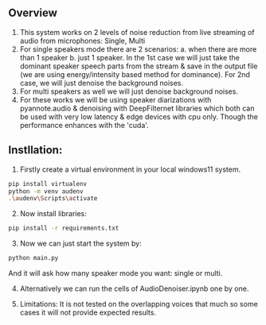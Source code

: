 ## Overview
1. This system works on 2 levels of noise reduction from live streaming of audio from microphones: Single, Multi
2. For single speakers mode there are 2 scenarios:  a. when there are more than 1 speaker b. just 1 speaker. In the 1st case we will just take the dominant speaker speech parts from the stream & save in the output file (we are using energy/intensity based method for dominance). For 2nd case, we will just denoise the background noises.
3. For multi speakers as well we will just denoise background noises.
4. For these works we will be using speaker diarizations with pyannote.audio & denoising with DeepFilternet libraries which both can be used with very low latency & edge devices with cpu only. Though the performance enhances with the 'cuda'.

## Instllation:
1. Firstly create a virtual environment in your local windows11 system.
```bash
pip install virtualenv
python -m venv audenv
.\audenv\Scripts\activate
```
2. Now install libraries:
```bash
pip install -r requirements.txt
```
3. Now we can just start the system by:
```bash
python main.py
```
And it will ask how many speaker mode you want: single or multi.

4. Alternatively we can run the cells of AudioDenoiser.ipynb one by one.

5. Limitations: It is not tested on the overlapping voices that much so some cases it will not provide expected results.
